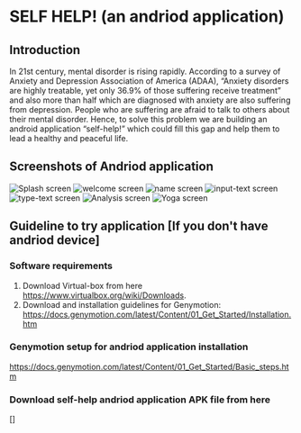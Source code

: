 # SELF HELP! (an andriod application)

## Introduction

In 21st century, mental disorder is rising rapidly. According to a survey of Anxiety and Depression Association of America (ADAA), “Anxiety disorders are highly treatable, yet only 36.9% of those suffering receive treatment” and also more than half which are diagnosed with anxiety are also suffering from depression. People who are suffering are afraid to talk to others about their mental disorder.
Hence, to solve this problem we are building an android application “self-help!” which could fill this gap and help them to lead a healthy and peaceful life.

## Screenshots of Andriod application

![Splash screen](https://github.com/udapy/self-help/tree/master/img/img-0.png?raw=true "Splash Screen")
![welcome screen](https://github.com/udapy/self-help/tree/master/img/img-1.png?raw=true "Welcome")
![name screen](https://github.com/udapy/self-help/tree/master/img/img-2.png?raw=true "Name")
![input-text screen](https://github.com/udapy/self-help/tree/master/img/img-3.png?raw=true "Input-text")
![type-text screen](https://github.com/udapy/self-help/tree/master/img/img-4.png?raw=true "Typing-text")
![Analysis screen](https://github.com/udapy/self-help/tree/master/img/img-5.png?raw=true "Show Analysis")
![Yoga screen](https://github.com/udapy/self-help/tree/master/img/img-6.png?raw=true "Yoga")

## Guideline to try application [If you don't have andriod device]
### Software requirements
1. Download Virtual-box from here https://www.virtualbox.org/wiki/Downloads.
2. Download and installation guidelines for Genymotion: https://docs.genymotion.com/latest/Content/01_Get_Started/Installation.htm

### Genymotion setup for andriod application installation
https://docs.genymotion.com/latest/Content/01_Get_Started/Basic_steps.htm


### Download self-help andriod application APK file from here 
[]
